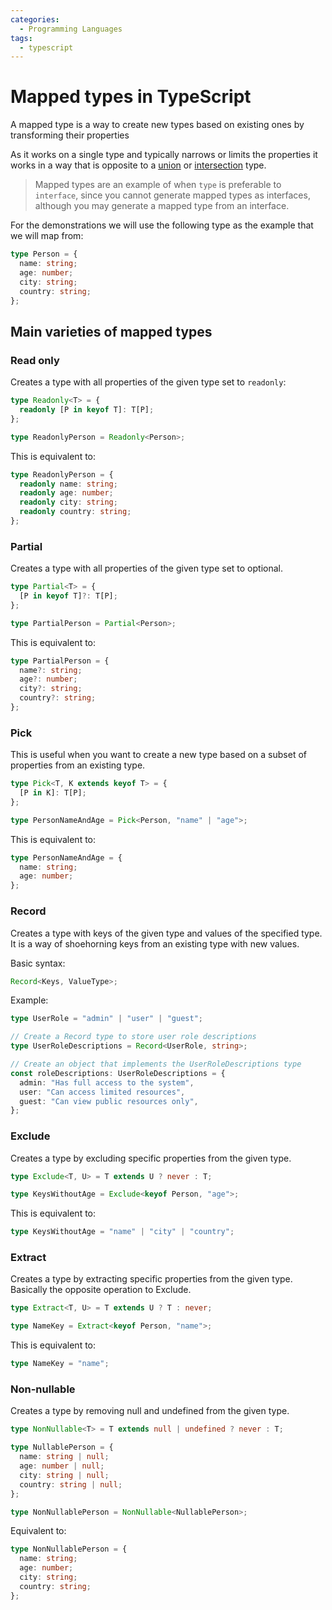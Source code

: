 ```yaml
---
categories:
  - Programming Languages
tags:
  - typescript
---
```


# Mapped types in TypeScript

A mapped type is a way to create new types based on existing ones by transforming their properties

As it works on a single type and typically narrows or limits the properties it works in a way that is opposite to a [union]() or [intersection]() type.

> Mapped types are an example of when `type` is preferable to `interface`, since you cannot generate mapped types as interfaces, although you may generate a mapped type from an interface.

For the demonstrations we will use the following type as the example that we will map from:

```ts
type Person = {
  name: string;
  age: number;
  city: string;
  country: string;
};
```

## Main varieties of mapped types

### Read only

Creates a type with all properties of the given type set to `readonly`:

```ts
type Readonly<T> = {
  readonly [P in keyof T]: T[P];
};

type ReadonlyPerson = Readonly<Person>;
```

This is equivalent to:

```ts
type ReadonlyPerson = {
  readonly name: string;
  readonly age: number;
  readonly city: string;
  readonly country: string;
};
```

### Partial

Creates a type with all properties of the given type set to optional.

```ts
type Partial<T> = {
  [P in keyof T]?: T[P];
};

type PartialPerson = Partial<Person>;
```

This is equivalent to:

```ts
type PartialPerson = {
  name?: string;
  age?: number;
  city?: string;
  country?: string;
};
```

### Pick

This is useful when you want to create a new type based on a subset of properties from an existing type.

```ts
type Pick<T, K extends keyof T> = {
  [P in K]: T[P];
};

type PersonNameAndAge = Pick<Person, "name" | "age">;
```

This is equivalent to:

```ts
type PersonNameAndAge = {
  name: string;
  age: number;
};
```

### Record

Creates a type with keys of the given type and values of the specified type. It is a way of shoehorning keys from an existing type with new values.

Basic syntax:

```ts
Record<Keys, ValueType>;
```

Example:

```ts
type UserRole = "admin" | "user" | "guest";

// Create a Record type to store user role descriptions
type UserRoleDescriptions = Record<UserRole, string>;

// Create an object that implements the UserRoleDescriptions type
const roleDescriptions: UserRoleDescriptions = {
  admin: "Has full access to the system",
  user: "Can access limited resources",
  guest: "Can view public resources only",
};
```

### Exclude

Creates a type by excluding specific properties from the given type.

```ts
type Exclude<T, U> = T extends U ? never : T;

type KeysWithoutAge = Exclude<keyof Person, "age">;
```

This is equivalent to:

```ts
type KeysWithoutAge = "name" | "city" | "country";
```

### Extract

Creates a type by extracting specific properties from the given type. Basically the opposite operation to Exclude.

```ts
type Extract<T, U> = T extends U ? T : never;

type NameKey = Extract<keyof Person, "name">;
```

This is equivalent to:

```ts
type NameKey = "name";
```

### Non-nullable

Creates a type by removing null and undefined from the given type.

```ts
type NonNullable<T> = T extends null | undefined ? never : T;

type NullablePerson = {
  name: string | null;
  age: number | null;
  city: string | null;
  country: string | null;
};

type NonNullablePerson = NonNullable<NullablePerson>;
```

Equivalent to:

```ts
type NonNullablePerson = {
  name: string;
  age: number;
  city: string;
  country: string;
};
```
